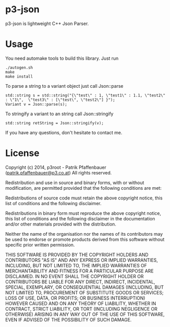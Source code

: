 p3-json
=======

p3-json is lightweight C++ Json Parser.

Usage
======
You need automake tools to build this library. Just run
```
./autogen.sh
make
make install
```

To parse a string to a variant object just call Json::parse
```
std::string s = std::string("{\"test\" : 1, \"test1\" : 1.1, \"test2\" : \"1\",  \"test3\" : [\"test\", \"test2\"] }");
Variant v = Json::parse(s);
```

To stringify a variant to an string call Json::stringify
```
std::string retString = Json::stringify(v);
```

If you have any questions, don't hesitate to contact me.

License
=======
Copyright (c) 2014, p3root - Patrik Pfaffenbauer (patrik.pfaffenbauer@p3.co.at) All rights reserved.

Redistribution and use in source and binary forms, with or without modification, are permitted provided that the following conditions are met:

Redistributions of source code must retain the above copyright notice, this list of conditions and the following disclaimer.

Redistributions in binary form must reproduce the above copyright notice, this list of conditions and the following disclaimer in the documentation and/or other materials provided with the distribution.

Neither the name of the organisation nor the names of its contributors may be used to endorse or promote products derived from this software without specific prior written permission.

THIS SOFTWARE IS PROVIDED BY THE COPYRIGHT HOLDERS AND CONTRIBUTORS "AS IS" AND ANY EXPRESS OR IMPLIED WARRANTIES, INCLUDING, BUT NOT LIMITED TO, THE IMPLIED WARRANTIES OF MERCHANTABILITY AND FITNESS FOR A PARTICULAR PURPOSE ARE DISCLAIMED. IN NO EVENT SHALL THE COPYRIGHT HOLDER OR CONTRIBUTORS BE LIABLE FOR ANY DIRECT, INDIRECT, INCIDENTAL, SPECIAL, EXEMPLARY, OR CONSEQUENTIAL DAMAGES (INCLUDING, BUT NOT LIMITED TO, PROCUREMENT OF SUBSTITUTE GOODS OR SERVICES; LOSS OF USE, DATA, OR PROFITS; OR BUSINESS INTERRUPTION) HOWEVER CAUSED AND ON ANY THEORY OF LIABILITY, WHETHER IN CONTRACT, STRICT LIABILITY, OR TORT (INCLUDING NEGLIGENCE OR OTHERWISE) ARISING IN ANY WAY OUT OF THE USE OF THIS SOFTWARE, EVEN IF ADVISED OF THE POSSIBILITY OF SUCH DAMAGE.
